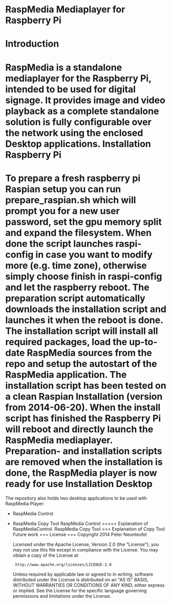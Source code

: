 RaspMedia Mediaplayer for Raspberry Pi
=========
Introduction
=====
RaspMedia is a standalone mediaplayer for the Raspberry Pi, intended to be used for digital signage. It provides image and video playback as a complete standalone solution is fully configurable over the network using the enclosed Desktop applications.
Installation Raspberry Pi
=====
To prepare a fresh raspberry pi Raspian setup you can run prepare_raspian.sh which will prompt you for a new user password, set the gpu memory split and expand the filesystem. When done the script launches raspi-config in case you want to modify more (e.g. time zone), otherwise simply choose finish in raspi-config and let the raspberry reboot. The preparation script automatically downloads the installation script and launches it when the reboot is done.
The installation script will install all required packages, load the up-to-date RaspMedia sources from the repo and setup the autostart of the RaspMedia application. The installation script has been tested on a clean Raspian Installation (version from 2014-06-20).
When the install script has finished the Raspberry Pi will reboot and directly launch the RaspMedia mediaplayer.
Preparation- and installation scripts are removed when the installation is done, the RaspMedia player is now ready for use
Installation Desktop
=====
The repository also holds two desktop applications to be used with RaspMedia Player:
* RaspMedia Control
* RaspMedia Copy Tool
RaspMedia Control
=====
Explanation of RaspMediaControl.
RaspMedia Copy Tool
===
Explanation of Copy Tool
Future work
===
License
===
Copyright 2014 Peter Neunteufel

   Licensed under the Apache License, Version 2.0 (the "License");
   you may not use this file except in compliance with the License.
   You may obtain a copy of the License at

       http://www.apache.org/licenses/LICENSE-2.0

   Unless required by applicable law or agreed to in writing, software
   distributed under the License is distributed on an "AS IS" BASIS,
   WITHOUT WARRANTIES OR CONDITIONS OF ANY KIND, either express or implied.
   See the License for the specific language governing permissions and
   limitations under the License.
